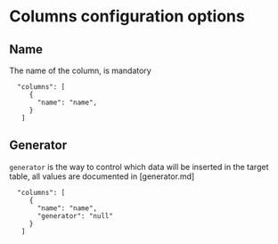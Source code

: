 # Columns configuration options

## Name

The name of the column, is mandatory

```code
  "columns": [
     {
       "name": "name",
     }
   ]
```


## Generator

`generator` is the way to control which data will be inserted in the target table, all values are documented in [generator.md]

```code
  "columns": [
     {
       "name": "name",
       "generator": "null"
     }
   ]
```
